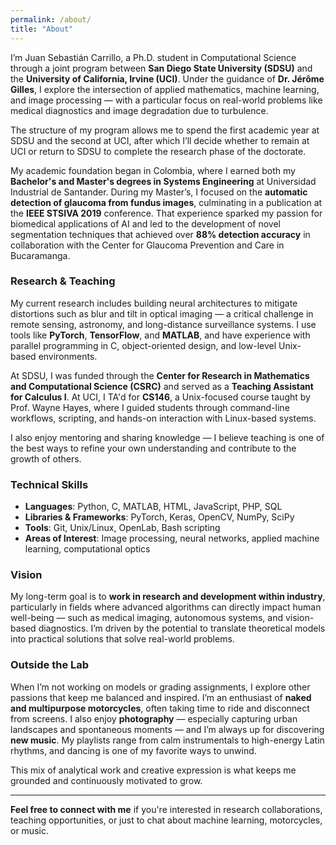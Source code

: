 ```yaml
---
permalink: /about/
title: "About"
---
```


I’m Juan Sebastián Carrillo, a Ph.D. student in Computational Science through a joint program between **San Diego State University (SDSU)** and the **University of California, Irvine (UCI)**. Under the guidance of **Dr. Jérôme Gilles**, I explore the intersection of applied mathematics, machine learning, and image processing — with a particular focus on real-world problems like medical diagnostics and image degradation due to turbulence.

The structure of my program allows me to spend the first academic year at SDSU and the second at UCI, after which I’ll decide whether to remain at UCI or return to SDSU to complete the research phase of the doctorate.

My academic foundation began in Colombia, where I earned both my **Bachelor's and Master's degrees in Systems Engineering** at Universidad Industrial de Santander. During my Master’s, I focused on the **automatic detection of glaucoma from fundus images**, culminating in a publication at the **IEEE STSIVA 2019** conference. That experience sparked my passion for biomedical applications of AI and led to the development of novel segmentation techniques that achieved over **88% detection accuracy** in collaboration with the Center for Glaucoma Prevention and Care in Bucaramanga.

### Research & Teaching

My current research includes building neural architectures to mitigate distortions such as blur and tilt in optical imaging — a critical challenge in remote sensing, astronomy, and long-distance surveillance systems. I use tools like **PyTorch**, **TensorFlow**, and **MATLAB**, and have experience with parallel programming in C, object-oriented design, and low-level Unix-based environments.

At SDSU, I was funded through the **Center for Research in Mathematics and Computational Science (CSRC)** and served as a **Teaching Assistant for Calculus I**. At UCI, I TA'd for **CS146**, a Unix-focused course taught by Prof. Wayne Hayes, where I guided students through command-line workflows, scripting, and hands-on interaction with Linux-based systems.

I also enjoy mentoring and sharing knowledge — I believe teaching is one of the best ways to refine your own understanding and contribute to the growth of others.

### Technical Skills

- **Languages**: Python, C, MATLAB, HTML, JavaScript, PHP, SQL
- **Libraries & Frameworks**: PyTorch, Keras, OpenCV, NumPy, SciPy
- **Tools**: Git, Unix/Linux, OpenLab, Bash scripting
- **Areas of Interest**: Image processing, neural networks, applied machine learning, computational optics

### Vision

My long-term goal is to **work in research and development within industry**, particularly in fields where advanced algorithms can directly impact human well-being — such as medical imaging, autonomous systems, and vision-based diagnostics. I’m driven by the potential to translate theoretical models into practical solutions that solve real-world problems.

### Outside the Lab

When I’m not working on models or grading assignments, I explore other passions that keep me balanced and inspired. I’m an enthusiast of **naked and multipurpose motorcycles**, often taking time to ride and disconnect from screens. I also enjoy **photography** — especially capturing urban landscapes and spontaneous moments — and I’m always up for discovering **new music**. My playlists range from calm instrumentals to high-energy Latin rhythms, and dancing is one of my favorite ways to unwind.

This mix of analytical work and creative expression is what keeps me grounded and continuously motivated to grow.

---

**Feel free to connect with me** if you're interested in research collaborations, teaching opportunities, or just to chat about machine learning, motorcycles, or music.
